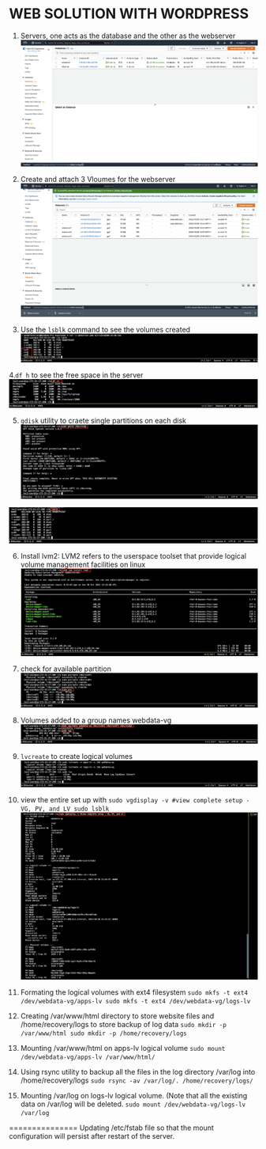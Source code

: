 # WEB SOLUTION WITH WORDPRESS

1. Servers, one acts as the database and the other as the webserver
![console](img/1.png)

2. Create and attach 3 Vloumes for the webserver
![volumes](img/2.png)

3. Use the `lsblk` command to see the volumes created
![lsblk](img/3.png)

4.`df h` to see the free space in the server
![df -h](img/4.png)

5. `gdisk` utility to craete single partitions on each disk
![gdisk](img/5.png)

![lsblk](img/6.png)

6. Install lvm2: LVM2 refers to the userspace toolset that provide logical volume management facilities on linux
![lvm2](img/7.png)

7. check for available partition
![img](img/8.png)

8. Volumes added to a group names webdata-vg
![img](img/9.png)

9. `lvcreate` to create logical volumes
![img](img/10.png)

10. view the entire set up with
`sudo vgdisplay -v #view complete setup - VG, PV, and LV
sudo lsblk `
![img](img/11.png)

11. Formating the logical volumes with ext4 filesystem
`sudo mkfs -t ext4 /dev/webdata-vg/apps-lv
sudo mkfs -t ext4 /dev/webdata-vg/logs-lv`

12. Creating /var/www/html directory to store website files and /home/recovery/logs to store backup of log data
`sudo mkdir -p /var/www/html
sudo mkdir -p /home/recovery/logs`

13. Mounting /var/www/html on apps-lv logical volume
`sudo mount /dev/webdata-vg/apps-lv /var/www/html/`

14. Using rsync utility to backup all the files in the log directory /var/log into /home/recovery/logs
`sudo rsync -av /var/log/. /home/recovery/logs/`

15. Mounting /var/log on logs-lv logical volume. (Note that all the existing data on /var/log will be deleted.
`sudo mount /dev/webdata-vg/logs-lv /var/log`

===============
Updating /etc/fstab file so that the mount configuration will persist after restart of the server.